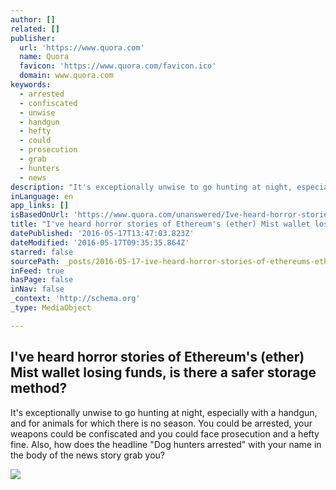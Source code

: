 ```yaml
---
author: []
related: []
publisher:
  url: 'https://www.quora.com'
  name: Quora
  favicon: 'https://www.quora.com/favicon.ico'
  domain: www.quora.com
keywords:
  - arrested
  - confiscated
  - unwise
  - handgun
  - hefty
  - could
  - prosecution
  - grab
  - hunters
  - news
description: "It's exceptionally unwise to go hunting at night, especially with a handgun, and for animals for which there is no season. You could be arrested, your weapons could be confiscated and you could face prosecution and a hefty fine. Also, how does the headline \"Dog hunters arrested\" with your name in the body of the news story grab you?"
inLanguage: en
app_links: []
isBasedOnUrl: 'https://www.quora.com/unanswered/Ive-heard-horror-stories-of-Ethereums-ether-Mist-wallet-losing-funds-is-there-a-safer-storage-method'
title: "I've heard horror stories of Ethereum's (ether) Mist wallet losing funds, is there a safer storage method?"
datePublished: '2016-05-17T13:47:03.823Z'
dateModified: '2016-05-17T09:35:35.864Z'
starred: false
sourcePath: _posts/2016-05-17-ive-heard-horror-stories-of-ethereums-ether-mist-wallet.md
inFeed: true
hasPage: false
inNav: false
_context: 'http://schema.org'
_type: MediaObject

---
```

<article style=""><h1>I've heard horror stories of Ethereum's (ether) Mist wallet losing funds, is there a safer storage method?</h1><p>It's exceptionally unwise to go hunting at night, especially with a handgun, and for animals for which there is no season. You could be arrested, your weapons could be confiscated and you could face prosecution and a hefty fine. Also, how does the headline "Dog hunters arrested" with your name in the body of the news story grab you?</p><img src="https://qsf.is.quoracdn.net/-images.new_grid.fb_share_default.pnge6dde9cfa6e03c43.png" /></article>